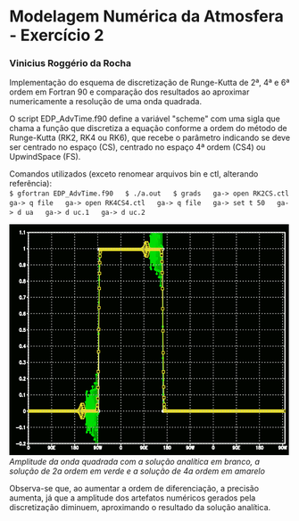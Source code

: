 # Modelagem Numérica da Atmosfera - Exercício 2

### Vinicius Roggério da Rocha

Implementação do esquema de discretização de Runge-Kutta de 2ª, 4ª e 6ª ordem
em Fortran 90 e comparação dos resultados ao aproximar numericamente a
resolução de uma onda quadrada.

O script EDP_AdvTime.f90 define a variável "scheme" com uma sigla que chama
a função que discretiza a equação conforme a ordem do método de Runge-Kutta
(RK2, RK4 ou RK6), que recebe o parâmetro indicando se deve ser centrado no
espaço (CS), centrado no espaço 4ª ordem (CS4) ou UpwindSpace (FS).

Comandos utilizados (exceto renomear arquivos bin e ctl, alterando referência):  
`$ gfortran EDP_AdvTime.f90  
$ ./a.out  
$ grads  
ga-> open RK2CS.ctl  
ga-> q file  
ga-> open RK4CS4.ctl  
ga-> q file  
ga-> set t 50  
ga-> d ua  
ga-> d uc.1  
ga-> d uc.2`  

![alt text](RK2CS_RK4CS4.png)  
*Amplitude da onda quadrada com a solução analítica em branco, a solução de
2a ordem em verde e a solução de 4a ordem em amarelo*

Observa-se que, ao aumentar a ordem de diferenciação, a precisão aumenta, já
que a amplitude dos artefatos numéricos gerados pela discretização diminuem,
aproximando o resultado da solução analítica.
